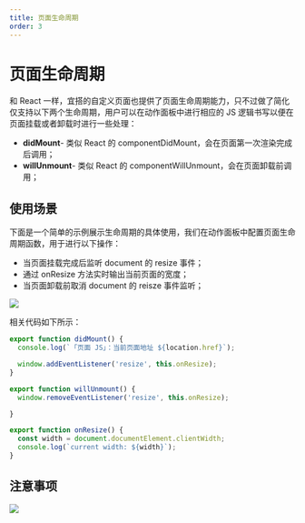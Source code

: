 ```yaml
---
title: 页面生命周期
order: 3
---
```

# 页面生命周期
和 React 一样，宜搭的自定义页面也提供了页面生命周期能力，只不过做了简化仅支持以下两个生命周期，用户可以在动作面板中进行相应的 JS 逻辑书写以便在页面挂载或者卸载时进行一些处理：
* **didMount**- 类似 React 的 componentDidMount，会在页面第一次渲染完成后调用；
* **willUnmount**- 类似 React 的 componentWillUnmount，会在页面卸载前调用；

## 使用场景
下面是一个简单的示例展示生命周期的具体使用，我们在动作面板中配置页面生命周期函数，用于进行以下操作：
* 当页面挂载完成后监听 document 的 resize 事件；
* 通过 onResize 方法实时输出当前页面的宽度；
* 当页面卸载前取消 document 的 reisze 事件监听；

![](https://img.alicdn.com/imgextra/i2/O1CN0158G3zW1pHTvkDXiGU_!!6000000005335-2-tps-745-463.png_.webp)

相关代码如下所示：
```js
export function didMount() {
  console.log(`「页面 JS」：当前页面地址 ${location.href}`);

  window.addEventListener('resize', this.onResize);
}

export function willUnmount() {
  window.removeEventListener('resize', this.onResize);

}

export function onResize() {
  const width = document.documentElement.clientWidth;
  console.log(`current width: ${width}`);
}
```

## 注意事项
![](https://img.alicdn.com/imgextra/i1/O1CN01D5xS391hZKHQzw1z2_!!6000000004291-2-tps-932-486.png_.webp)
